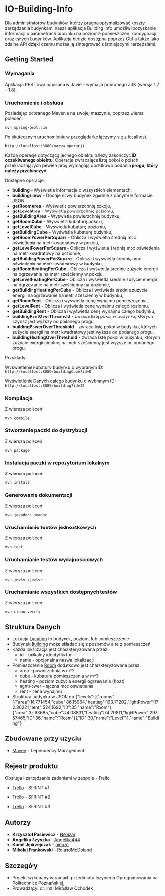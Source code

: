 ﻿# IO-Building-Info


Dla administratorów budynków, którzy pragną optymalizować koszty zarządzania budynkami  nasza aplikacja Building Info umożliwi pozyskanie informacji o parametrach budynku na poziomie pomieszczeń, kondygnacji oraz całych budynków. Aplikacja będzie dostępna poprzez GUI a także jako zdalne API dzięki czemu można ją zintegrować z istniejącymi narzędziami.



## Getting Started





### Wymagania

Aplikacja REST'owa napisana w Javie - wymaga pobranego JDK (wersja 1.7 - 1.8).



### Uruchomienie i obsługa



Posiadając pobranego Maven'a na swojej maszynie, poprzez wiersz poleceń: 


```
mvn spring-boot:run
```



Po skutecznym uruchomieniu w przeglądarke łączymy się z localhost. 


```
http://localhost:8080/nazwa-operacji
```



Każdą operacje dotyczącą jednego obiektu należy zakończyć **ID oczekiwanego obiektu**. Operacje zwracające listę pokoi o polach przekraczających pewien próg wymagają dodatkowo podania **progu, który należy przekroczyć**.

Dostępne operacje:

* **building** - Wyświetla informacje o wszystkich elementach,
* **building/new/** - Dodaje nowy budynek zgodnie z danymi w formacie JSON
* **getRoomArea** - Wyświetla powierzchnię pokoju,
* **getLevelArea** - Wyświetla powierzchnię poziomu,
* **getBuildingArea** - Wyświetla powierzchnię budynku,
* **getRoomCube** - Wyświetla kubaturę pokoju,
* **getLevelCube** - Wyświetla kubaturę poziomu,
* **getBuildingCube** - Wyświetla kubaturę budynku,
* **getRoomPowerPerSquare** - Oblicza i wyświetla średnią moc oświetlenia na metr kwadratowy w pokoju,
* **getLevelPowerPerSquare** - Oblicza i wyświetla średnią moc oświetlenia na metr kwadratowy na poziomie,
* **getBuildingPowerPerSquare** - Oblicza i wyświetla średnią moc oświetlenia na metr kwadratowy w budynku,
* **getRoomHeatingPerCube** - Oblicza i wyświetla średnie zużycie energii na ogrzewanie na metr sześcienny w pokoju,
* **getLevelHeatingPerCube** - Oblicza i wyświetla średnie zużycie energii na ogrzewanie na metr sześcienny na poziomie,
* **getBuildingHeatingPerCube** - Oblicza i wyświetla średnie zużycie energii na ogrzewanie na metr sześcienny w budynku,
* **getRoomRent** - Oblicza i wyświetla cenę wynajmu pomieszczenia,
* **getLevelRent** - Oblicza i wyświetla cenę wynajmu całego poziomu,
* **getBuildingRent** - Oblicza i wyświetla cenę wynajmu całego budynku,
* **buildingRentOverThreshold** - zwraca listę pokoi w budynku, których czynsz jest wyższy od podanego progu,
* **buildingPowerOverThreshold** - zwraca listę pokoi w budynku, których zużycie energii na metr kwadratowy jest wyższe od podanego progu,
* **buildingHeatingOverThreshold** - zwraca listę pokoi w budynku, których zużycie energii cieplnej na metr sześcienny jest wyższe od podanego progu.

Przyklady:

Wyświetlenie kubatury budynku o wybranym ID:
```http://localhost:8080/buildingCube?id=0```

Wyświetlenie Danych całego budynku o wybranym ID:
```http://localhost:8080/building?id=12```

### Kompilacja

Z wiersza poleceń:

```mvn compile```

### Stworzenie paczki do dystrybucji

Z wiersza poleceń:

```mvn package```

### Instalacja paczki w repozytorium lokalnym

Z wiersza poleceń:

```mvn install```

### Generowanie dokumentacji

Z wiersza poleceń:

```mvn javadoc:javadoc```

### Uruchamianie testów jednostkowych

Z wiersza poleceń:

```mvn test```

### Uruchamianie testów wydajnościowych

Z wiersza poleceń:

```mvn jmeter:jmeter```

### Uruchamianie wszystkich dostępnych testów

Z wiersza poleceń:

```mvn clean verify```

## Struktura Danych

* Lokacja [Location](https://github.com/Nebizar/IO-Building-Info/blob/master/src/main/java/pl/put/poznan/building_info/structures/Location.java) to budynek, poziom, lub pomieszczenie
* Budynek [Building](https://github.com/Nebizar/IO-Building-Info/blob/master/src/main/java/pl/put/poznan/building_info/structures/Building.java) może składać się z poziomów a te z pomieszczeń
* Każda lokalizacja jest charakteryzowana przez:
	* id – unikalny identyfikator
	* name – opcjonalna nazwa lokalizacji
* Pomieszczenie [Room](https://github.com/Nebizar/IO-Building-Info/blob/master/src/main/java/pl/put/poznan/building_info/structures/Room.java) dodatkowo jest charakteryzowane przez:
	* area - powierzchnia w m^2
	* cube - kubatura pomieszczenia w m^3
	* heating - poziom zużycia energii ogrzewania (float)
	* lightPower – łączna moc oświetlenia
	* rent - cena wynajmu
* Struktura budynku w JSON np {"levels":[{"rooms":[{"area":16.771454,"cube":86.15964,"heating":193.71202,"lightPower":172.36221,"rent":524.1692,"ID":35,"name":"Room"},{"area":35.63685,"cube":44.08831,"heating":74.20811,"lightPower":297.57465,"ID":36,"name":"Room"}],"ID":30,"name":"Level"}],"name":"Building"}


## Zbudowane przy użyciu

* [Maven](https://maven.apache.org/) - Dependency Management



## Rejestr produktu

Obsługa i zarządzanie zadaniami w zespole - Trello

* [Trello](https://trello.com/b/81rhAaNb/io-building-info-sprint-1) - SPRINT #1

* [Trello](https://trello.com/b/FNcwC89E/io-building-info-sprint-2) - SPRINT #2

* [Trello](https://trello.com/b/1St28toN/io-building-info-sprint3) - SPRINT #3

## Autorzy



* **Krzysztof Pasiewicz** - [Nebizar](https://github.com/Nebizar)
* **Angelika Szyszka** - [Angelika444](https://github.com/Angelika444)
* **Kamil Jędrzejczak** - [aieozn](https://github.com/aieozn)
* **Mikołaj Frankowski** - [RolandMcDoland](https://github.com/RolandMcDoland)



## Szczegóły



* Projekt wykonany w ramach przedmiotu Inżynieria Oprogramowania na Politechnice Poznańskiej,
* Prowadzący: dr. inż. Mirosław Ochodek
